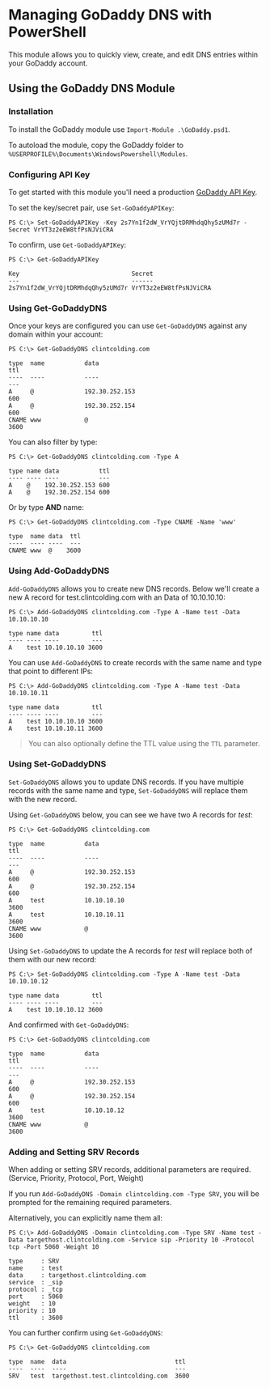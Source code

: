 # Managing GoDaddy DNS with PowerShell

This module allows you to quickly view, create, and edit DNS entries within your GoDaddy account.

## Using the GoDaddy DNS Module

### Installation

To install the GoDaddy module use `Import-Module .\GoDaddy.psd1`.

To autoload the module, copy the GoDaddy folder to `%USERPROFILE%\Documents\WindowsPowershell\Modules`.

### Configuring API Key

To get started with this module you'll need a production [GoDaddy API Key](https://developer.godaddy.com/keys/).

To set the key/secret pair, use `Set-GoDaddyAPIKey`:

``` console
PS C:\> Set-GoDaddyAPIKey -Key 2s7Yn1f2dW_VrYQjtDRMhdqQhy5zUMd7r -Secret VrYT3z2eEW8tfPsNJViCRA
```

To confirm, use `Get-GoDaddyAPIKey`:

``` console
PS C:\> Get-GoDaddyAPIKey

Key                               Secret
---                               ------
2s7Yn1f2dW_VrYQjtDRMhdqQhy5zUMd7r VrYT3z2eEW8tfPsNJViCRA
```

### Using Get-GoDaddyDNS

Once your keys are configured you can use `Get-GoDaddyDNS` against any domain within your account:

``` console
PS C:\> Get-GoDaddyDNS clintcolding.com

type  name           data                                                                  ttl
----  ----           ----                                                                  ---
A     @              192.30.252.153                                                        600
A     @              192.30.252.154                                                        600
CNAME www            @                                                                    3600
```

You can also filter by type:

``` console
PS C:\> Get-GoDaddyDNS clintcolding.com -Type A

type name data           ttl
---- ---- ----           ---
A    @    192.30.252.153 600
A    @    192.30.252.154 600
```

Or by type **AND** name:

``` console
PS C:\> Get-GoDaddyDNS clintcolding.com -Type CNAME -Name 'www'

type  name data  ttl
----  ---- ----  ---
CNAME www  @    3600
```

### Using Add-GoDaddyDNS

`Add-GoDaddyDNS` allows you to create new DNS records. Below we'll create a new A record for test.clintcolding.com with an Data of 10.10.10.10:

``` console
PS C:\> Add-GoDaddyDNS clintcolding.com -Type A -Name test -Data 10.10.10.10

type name data         ttl
---- ---- ----         ---
A    test 10.10.10.10 3600
```

You can use `Add-GoDaddyDNS` to create records with the same name and type that point to different IPs:

``` console
PS C:\> Add-GoDaddyDNS clintcolding.com -Type A -Name test -Data 10.10.10.11

type name data         ttl
---- ---- ----         ---
A    test 10.10.10.10 3600
A    test 10.10.10.11 3600
```

> You can also optionally define the TTL value using the `TTL` parameter.

### Using Set-GoDaddyDNS

`Set-GoDaddyDNS` allows you to update DNS records. If you have multiple records with the same name and type, `Set-GoDaddyDNS` will replace them with the new record.

Using `Get-GoDaddyDNS` below, you can see we have two A records for *test*:

``` console
PS C:\> Get-GoDaddyDNS clintcolding.com

type  name           data                                                                  ttl
----  ----           ----                                                                  ---
A     @              192.30.252.153                                                        600
A     @              192.30.252.154                                                        600
A     test           10.10.10.10                                                          3600
A     test           10.10.10.11                                                          3600
CNAME www            @                                                                    3600
```

Using `Set-GoDaddyDNS` to update the A records for *test* will replace both of them with our new record:

``` console
PS C:\> Set-GoDaddyDNS clintcolding.com -Type A -Name test -Data 10.10.10.12

type name data         ttl
---- ---- ----         ---
A    test 10.10.10.12 3600
```

And confirmed with `Get-GoDaddyDNS`:

``` console
PS C:\> Get-GoDaddyDNS clintcolding.com

type  name           data                                                                  ttl
----  ----           ----                                                                  ---
A     @              192.30.252.153                                                        600
A     @              192.30.252.154                                                        600
A     test           10.10.10.12                                                          3600
CNAME www            @                                                                    3600
```

### Adding and Setting SRV Records

When adding or setting SRV records, additional parameters are required. (Service, Priority, Protocol, Port, Weight)

If you run `Add-GoDaddyDNS -Domain clintcolding.com -Type SRV`, you will be prompted for the remaining required parameters.

Alternatively, you can explicitly name them all:

``` console
PS C:\> Add-GoDaddyDNS -Domain clintcolding.com -Type SRV -Name test -Data targethost.clintcolding.com -Service sip -Priority 10 -Protocol tcp -Port 5060 -Weight 10

type     : SRV
name     : test
data     : targethost.clintcolding.com
service  : _sip
protocol : _tcp
port     : 5060
weight   : 10
priority : 10
ttl      : 3600
```

You can further confirm using `Get-GoDaddyDNS`:

``` console
PS C:\> Get-GoDaddyDNS clintcolding.com

type  name  data                              ttl
----  ----  ----                              ---
SRV   test  targethost.test.clintcolding.com  3600
```